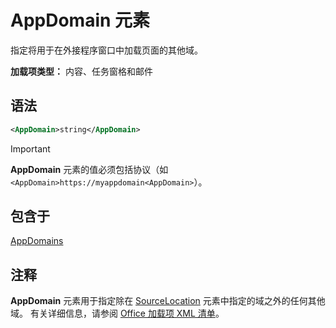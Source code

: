 # <a name="appdomain-element"></a>AppDomain 元素

指定将用于在外接程序窗口中加载页面的其他域。

**加载项类型：** 内容、任务窗格和邮件

## <a name="syntax"></a>语法

```XML
<AppDomain>string</AppDomain>
```

> [!IMPORTANT]
> **AppDomain** 元素的值必须包括协议（如 `<AppDomain>https://myappdomain<AppDomain>`）。

## <a name="contained-in"></a>包含于

[AppDomains](appdomains.md)

## <a name="remarks"></a>注释

**AppDomain** 元素用于指定除在 [SourceLocation](sourcelocation.md) 元素中指定的域之外的任何其他域。 有关详细信息，请参阅 [Office 加载项 XML 清单](/office/dev/add-ins/develop/add-in-manifests)。

